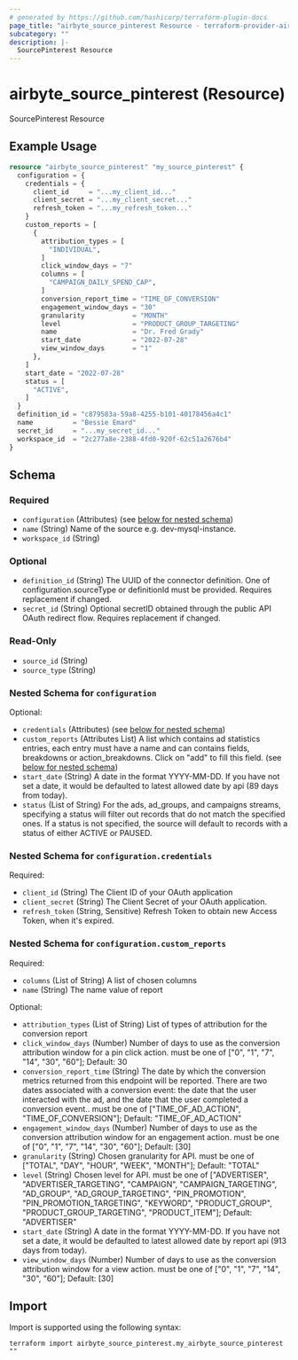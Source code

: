 ```yaml
---
# generated by https://github.com/hashicorp/terraform-plugin-docs
page_title: "airbyte_source_pinterest Resource - terraform-provider-airbyte"
subcategory: ""
description: |-
  SourcePinterest Resource
---
```


# airbyte_source_pinterest (Resource)

SourcePinterest Resource

## Example Usage

```terraform
resource "airbyte_source_pinterest" "my_source_pinterest" {
  configuration = {
    credentials = {
      client_id     = "...my_client_id..."
      client_secret = "...my_client_secret..."
      refresh_token = "...my_refresh_token..."
    }
    custom_reports = [
      {
        attribution_types = [
          "INDIVIDUAL",
        ]
        click_window_days = "7"
        columns = [
          "CAMPAIGN_DAILY_SPEND_CAP",
        ]
        conversion_report_time = "TIME_OF_CONVERSION"
        engagement_window_days = "30"
        granularity            = "MONTH"
        level                  = "PRODUCT_GROUP_TARGETING"
        name                   = "Dr. Fred Grady"
        start_date             = "2022-07-28"
        view_window_days       = "1"
      },
    ]
    start_date = "2022-07-28"
    status = [
      "ACTIVE",
    ]
  }
  definition_id = "c879583a-59a8-4255-b101-40178456a4c1"
  name          = "Bessie Emard"
  secret_id     = "...my_secret_id..."
  workspace_id  = "2c277a8e-2388-4fd0-920f-62c51a2676b4"
}
```

<!-- schema generated by tfplugindocs -->
## Schema

### Required

- `configuration` (Attributes) (see [below for nested schema](#nestedatt--configuration))
- `name` (String) Name of the source e.g. dev-mysql-instance.
- `workspace_id` (String)

### Optional

- `definition_id` (String) The UUID of the connector definition. One of configuration.sourceType or definitionId must be provided. Requires replacement if changed.
- `secret_id` (String) Optional secretID obtained through the public API OAuth redirect flow. Requires replacement if changed.

### Read-Only

- `source_id` (String)
- `source_type` (String)

<a id="nestedatt--configuration"></a>
### Nested Schema for `configuration`

Optional:

- `credentials` (Attributes) (see [below for nested schema](#nestedatt--configuration--credentials))
- `custom_reports` (Attributes List) A list which contains ad statistics entries, each entry must have a name and can contains fields, breakdowns or action_breakdowns. Click on "add" to fill this field. (see [below for nested schema](#nestedatt--configuration--custom_reports))
- `start_date` (String) A date in the format YYYY-MM-DD. If you have not set a date, it would be defaulted to latest allowed date by api (89 days from today).
- `status` (List of String) For the ads, ad_groups, and campaigns streams, specifying a status will filter out records that do not match the specified ones. If a status is not specified, the source will default to records with a status of either ACTIVE or PAUSED.

<a id="nestedatt--configuration--credentials"></a>
### Nested Schema for `configuration.credentials`

Required:

- `client_id` (String) The Client ID of your OAuth application
- `client_secret` (String) The Client Secret of your OAuth application.
- `refresh_token` (String, Sensitive) Refresh Token to obtain new Access Token, when it's expired.


<a id="nestedatt--configuration--custom_reports"></a>
### Nested Schema for `configuration.custom_reports`

Required:

- `columns` (List of String) A list of chosen columns
- `name` (String) The name value of report

Optional:

- `attribution_types` (List of String) List of types of attribution for the conversion report
- `click_window_days` (Number) Number of days to use as the conversion attribution window for a pin click action. must be one of ["0", "1", "7", "14", "30", "60"]; Default: 30
- `conversion_report_time` (String) The date by which the conversion metrics returned from this endpoint will be reported. There are two dates associated with a conversion event: the date that the user interacted with the ad, and the date that the user completed a conversion event.. must be one of ["TIME_OF_AD_ACTION", "TIME_OF_CONVERSION"]; Default: "TIME_OF_AD_ACTION"
- `engagement_window_days` (Number) Number of days to use as the conversion attribution window for an engagement action. must be one of ["0", "1", "7", "14", "30", "60"]; Default: [30]
- `granularity` (String) Chosen granularity for API. must be one of ["TOTAL", "DAY", "HOUR", "WEEK", "MONTH"]; Default: "TOTAL"
- `level` (String) Chosen level for API. must be one of ["ADVERTISER", "ADVERTISER_TARGETING", "CAMPAIGN", "CAMPAIGN_TARGETING", "AD_GROUP", "AD_GROUP_TARGETING", "PIN_PROMOTION", "PIN_PROMOTION_TARGETING", "KEYWORD", "PRODUCT_GROUP", "PRODUCT_GROUP_TARGETING", "PRODUCT_ITEM"]; Default: "ADVERTISER"
- `start_date` (String) A date in the format YYYY-MM-DD. If you have not set a date, it would be defaulted to latest allowed date by report api (913 days from today).
- `view_window_days` (Number) Number of days to use as the conversion attribution window for a view action. must be one of ["0", "1", "7", "14", "30", "60"]; Default: [30]

## Import

Import is supported using the following syntax:

```shell
terraform import airbyte_source_pinterest.my_airbyte_source_pinterest ""
```
